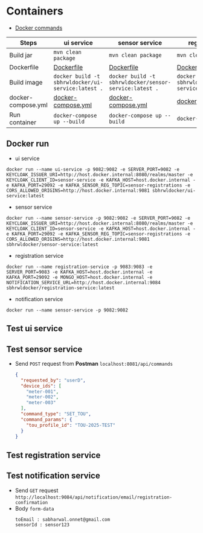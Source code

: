 # Containers
- [Docker commands](https://github.com/sbhrwl/system_design/blob/main/docs/deployment/containerisation/Docker/commands/README.md)

|Steps|ui service|sensor service|registration service|notification service|
|-----|----------|--------------|--------------------|--------------------|
|Build jar|`mvn clean package`|`mvn clean package`|`mvn clean package`|`mvn clean package`|
|Dockerfile|[Dockerfile](https://github.com/sbhrwl/microservices/blob/main/sensorregistration/sensor-registration/ui-service/Dockerfile)|[Dockerfile](https://github.com/sbhrwl/microservices/blob/main/sensorregistration/sensor-registration/sensor-service/Dockerfile)|[Dockerfile](https://github.com/sbhrwl/microservices/blob/main/sensorregistration/sensor-registration/registration-service/Dockerfile)|[Dockerfile](https://github.com/sbhrwl/microservices/blob/main/sensorregistration/sensor-registration/notification-service/Dockerfile)|
|Build image|`docker build -t sbhrwldocker/ui-service:latest .`|`docker build -t sbhrwldocker/sensor-service:latest .`|`docker build -t sbhrwldocker/registration-service:latest .`|`docker build -t sbhrwldocker/notification-service:latest .`|
|docker-compose.yml|[docker-compose.yml](https://github.com/sbhrwl/microservices/blob/main/sensorregistration/sensor-registration/ui-service/docker-compose.yml)|[docker-compose.yml](https://github.com/sbhrwl/microservices/blob/main/sensorregistration/sensor-registration/sensor-service/docker-compose.yml)|[docker-compose.yml](https://github.com/sbhrwl/microservices/blob/main/sensorregistration/sensor-registration/registration-service/docker-compose.yml)|[docker-compose.yml](https://github.com/sbhrwl/microservices/blob/main/sensorregistration/sensor-registration/notification-service/docker-compose.yml)|
|Run container|`docker-compose up --build`|`docker-compose up --build`|`docker-compose up --build`|`docker-compose up --build`|

## Docker run
- ui service
```
docker run --name ui-service -p 9082:9082 -e SERVER_PORT=9082 -e KEYCLOAK_ISSUER_URI=http://host.docker.internal:8080/realms/master -e KEYCLOAK_CLIENT_ID=sensor-service -e KAFKA_HOST=host.docker.internal -e KAFKA_PORT=29092 -e KAFKA_SENSOR_REG_TOPIC=sensor-registrations -e CORS_ALLOWED_ORIGINS=http://host.docker.internal:9081 sbhrwldocker/ui-service:latest
```
- sensor service
```
docker run --name sensor-service -p 9082:9082 -e SERVER_PORT=9082 -e KEYCLOAK_ISSUER_URI=http://host.docker.internal:8080/realms/master -e KEYCLOAK_CLIENT_ID=sensor-service -e KAFKA_HOST=host.docker.internal -e KAFKA_PORT=29092 -e KAFKA_SENSOR_REG_TOPIC=sensor-registrations -e CORS_ALLOWED_ORIGINS=http://host.docker.internal:9081 sbhrwldocker/sensor-service:latest
```
- registration service
```
docker run --name registration-service -p 9083:9083 -e SERVER_PORT=9083 -e KAFKA_HOST=host.docker.internal -e KAFKA_PORT=29092 -e MONGO_HOST=host.docker.internal -e NOTIFICATION_SERVICE_URL=http://host.docker.internal:9084 sbhrwldocker/registration-service:latest
```
- notification service
```
docker run --name sensor-service -p 9082:9082
```

## Test ui service

## Test sensor service
- Send `POST` request from **Postman** `localhost:8081/api/commands`
  ```json
  {
    "requested_by": "userD",
    "device_ids": [
      "meter-001",
      "meter-002",
      "meter-003"
    ],
    "command_type": "SET_TOU",
    "command_params": {
      "tou_profile_id": "TOU-2025-TEST"
    }
  }
  ```

## Test registration service

## Test notification service
- Send `GET` request `http://localhost:9084/api/notification/email/registration-confirmation`
- Body `form-data`
  ```
  toEmail : sabharwal.onnet@gmail.com
  sensorId : sensor123
  ```
